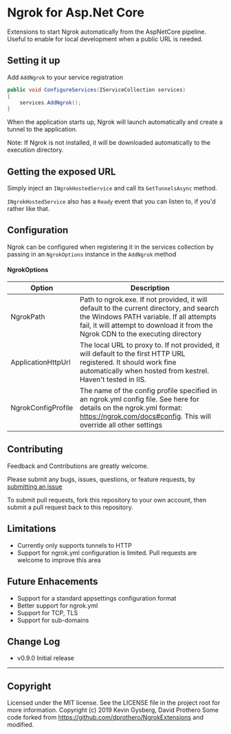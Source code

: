 
# Ngrok for Asp.Net Core
Extensions to start Ngrok automatically from the AspNetCore pipeline. Useful to enable for local development when a public URL is needed.

## Setting it up

Add `AddNgrok` to your service registration
```csharp
public void ConfigureServices(IServiceCollection services)
{
    services.AddNgrok();
}
```

When the application starts up, Ngrok will launch automatically and create a tunnel to the application. 

Note: If Ngrok is not installed, it will be downloaded automatically to the execution directory.

## Getting the exposed URL
Simply inject an `INgrokHostedService` and call its `GetTunnelsAsync` method.

`INgrokHostedService` also has a `Ready` event that you can listen to, if you'd rather like that.

## Configuration
Ngrok can be configured when registering it in the services collection by passing in an `NgrokOptions` instance in the `AddNgrok` method

#### NgrokOptions
| Option | Description |
| --- | --- |
| NgrokPath | Path to ngrok.exe. If not provided, it will default to the current directory, and search the Windows PATH variable. If all attempts fail, it will attempt to download it from the Ngrok CDN to the executing directory |
| ApplicationHttpUrl | The local URL to proxy to. If not provided, it will default to the first HTTP URL registered. It should work fine automatically when hosted from kestrel. Haven't tested in IIS. |
| NgrokConfigProfile | The name of the config profile specified in an ngrok.yml config file. See here for details on the ngrok.yml format: https://ngrok.com/docs#config. This will override all other settings |

## Contributing
Feedback and Contributions are greatly welcome. 

Please submit any bugs, issues, questions, or feature requests, by [submitting an issue](https://github.com/kg73/NgrokAspNetCore/issues)

To submit pull requests, fork this repository to your own account, then submit a pull request back to this repository.

## Limitations
* Currently only supports tunnels to HTTP
* Support for ngrok.yml configuration is limited. Pull requests are welcome to improve this area

## Future Enhacements
* Support for a standard appsettings configuration format
* Better support for ngrok.yml
* Support for TCP, TLS
* Support for sub-domains

## Change Log
* v0.9.0 Initial release



* * *




## Copyright
Licensed under the MIT license. See the LICENSE file in the project root for more information.
Copyright (c) 2019 Kevin Gysberg, David Prothero
Some code forked from https://github.com/dprothero/NgrokExtensions and modified.
